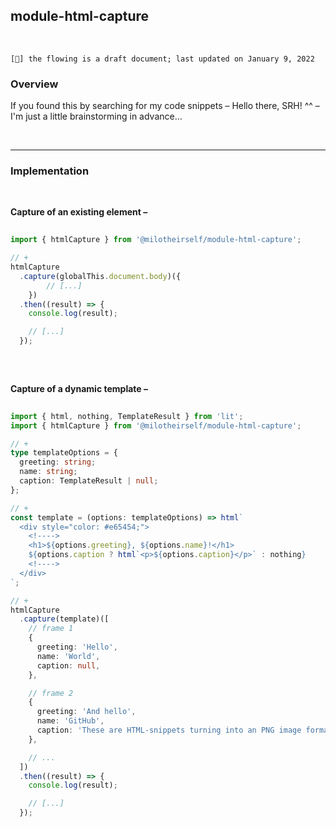 ## module-html-capture

<!--
### Documentation
[...]
-->

<!--
### Installation

```shell
npm install @milotheirself/module-gif-conversion
```
-->

<br>

```[🔖] the flowing is a draft document; last updated on January 9, 2022```

### Overview

If you found this by searching for my code snippets – Hello there, SRH! ^^ – I'm just a little brainstorming in advance...

<br>

---

### Implementation

<br>

**Capture of an existing element –**

```typescript
 
import { htmlCapture } from '@milotheirself/module-html-capture';

// +
htmlCapture
  .capture(globalThis.document.body)({
		// [...]
	})
  .then((result) => {
    console.log(result);

    // [...]
  });
  
```

<br>

**Capture of a dynamic template –**

```typescript
 
import { html, nothing, TemplateResult } from 'lit';
import { htmlCapture } from '@milotheirself/module-html-capture';

// +
type templateOptions = {
  greeting: string;
  name: string;
  caption: TemplateResult | null;
};

// +
const template = (options: templateOptions) => html`
  <div style="color: #e65454;">
    <!---->
    <h1>${options.greeting}, ${options.name}!</h1>
    ${options.caption ? html`<p>${options.caption}</p>` : nothing}
    <!---->
  </div>
`;

// +
htmlCapture
  .capture(template)([
    // frame 1
    {
      greeting: 'Hello',
      name: 'World',
      caption: null,
    },

    // frame 2
    {
      greeting: 'And hello',
      name: 'GitHub',
      caption: 'These are HTML-snippets turning into an PNG image format–',
    },

    // ...
  ])
  .then((result) => {
    console.log(result);

    // [...]
  });
  
```

<!--
### Contributing
[...]
-->
